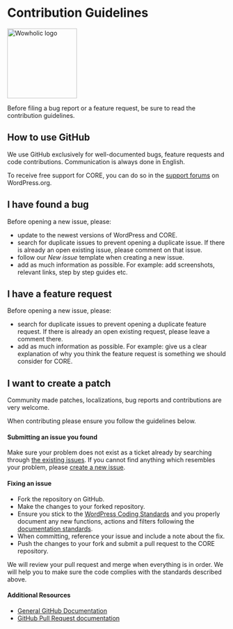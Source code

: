 # Contribution Guidelines

<img src="https://wowholic.com/wp-content/themes/wow/img/logo.png" alt="Wowholic logo" width="160px">

Before filing a bug report or a feature request, be sure to read the contribution guidelines.

## How to use GitHub

We use GitHub exclusively for well-documented bugs, feature requests and code contributions. Communication is always done in English.

To receive free support for CORE, you can do so in the [support forums](https://wordpress.org/support/plugin/core) on WordPress.org.

## I have found a bug

Before opening a new issue, please:

- update to the newest versions of WordPress and CORE.
- search for duplicate issues to prevent opening a duplicate issue. If there is already an open existing issue, please comment on that issue.
- follow our _New issue_ template when creating a new issue.
- add as much information as possible. For example: add screenshots, relevant links, step by step guides etc.

## I have a feature request

Before opening a new issue, please:

- search for duplicate issues to prevent opening a duplicate feature request. If there is already an open existing request, please leave a comment there.
- add as much information as possible. For example: give us a clear explanation of why you think the feature request is something we should consider for CORE.

## I want to create a patch

Community made patches, localizations, bug reports and contributions are very welcome.

When contributing please ensure you follow the guidelines below.

#### Submitting an issue you found

Make sure your problem does not exist as a ticket already by searching through [the existing issues](https://github.com/Wowholic/CORE/issues). If you cannot find anything which resembles your problem, please [create a new issue](https://github.com/Wowholic/CORE/issues/new).

#### Fixing an issue

- Fork the repository on GitHub.
- Make the changes to your forked repository.
- Ensure you stick to the [WordPress Coding Standards](https://make.wordpress.org/core/handbook/best-practices/coding-standards/) and you properly document any new functions, actions and filters following the [documentation standards](https://make.wordpress.org/core/handbook/best-practices/inline-documentation-standards/php/).
- When committing, reference your issue and include a note about the fix.
- Push the changes to your fork and submit a pull request to the CORE repository.

We will review your pull request and merge when everything is in order. We will help you to make sure the code complies with the standards described above.

#### Additional Resources

- [General GitHub Documentation](https://help.github.com/)
- [GitHub Pull Request documentation](https://help.github.com/send-pull-requests/)
